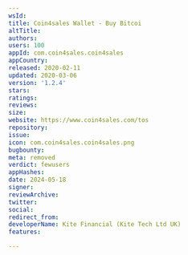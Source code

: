 ```yaml
---
wsId: 
title: Coin4sales Wallet - Buy Bitcoi
altTitle: 
authors: 
users: 100
appId: com.coin4sales.coin4sales
appCountry: 
released: 2020-02-11
updated: 2020-03-06
version: '1.2.4'
stars: 
ratings: 
reviews: 
size: 
website: https://www.coin4sales.com/tos
repository: 
issue: 
icon: com.coin4sales.coin4sales.png
bugbounty: 
meta: removed
verdict: fewusers
appHashes: 
date: 2024-05-18
signer: 
reviewArchive: 
twitter: 
social: 
redirect_from: 
developerName: Kite Financial (Kite Tech Ltd UK)
features: 

---
```


